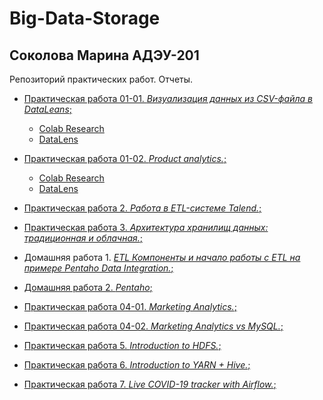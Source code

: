 # Big-Data-Storage
## Соколова Марина АДЭУ-201
Репозиторий практических работ. Отчеты.
- [Практическая работа 01-01. *Визуализация данных из CSV-файла в DataLeans*;](Big-Data.Pr%2001-1.pdf)
  - [Colab Research](https://colab.research.google.com/drive/1rqw00jyLdO0UoH3HsMzJA1nxDC5NixPA#scrollTo=90OyPsc0SYC8&uniqifier=7)
  - [DataLens](https://datalens.yandex/ccjd10vq5iwc2)

- [Практическая работа 01-02. *Product analytics.*;](Big-Data.Pr%2001-2.pdf)
  - [Colab Research](https://colab.research.google.com/drive/1MIbJjGI_K29nnMXWO1ZyjC7o9zsVZ7i6)
  - [DataLens](https://datalens.yandex/eo3rm8cjj7d84)

- [Практическая работа 2. *Работа в ETL-системе Talend.*;](Big-Data.Pr%202.pdf)

- [Практическая работа 3. *Архитектура хранилищ данных: традиционная и облачная.*;](Big-Data.Pr%302.pdf)

- Домашняя работа 1. [*ETL Компоненты и начало работы с ETL на примере Pentaho Data Integration.*;]()

- [Домашняя работа 2. *Pentaho*;]()

- [Практическая работа 04-01. *Marketing Analytics.*;](Big-Data.Pr%2004-1.ipynb)
  
- [Практическая работа 04-02. *Marketing Analytics vs MySQL.*;](Big-Data.Pr%2004-2.ipynb)

- [Практическая работа 5. *Introduction to HDFS.*;]()

- [Практическая работа 6. *Introduction to YARN + Hive.*;]()

- [Практическая работа 7. *Live COVID-19 tracker with Airflow.*;]()
